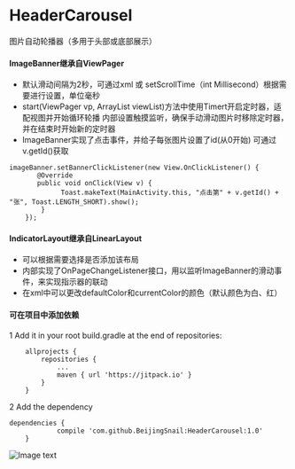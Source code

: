# HeaderCarousel
图片自动轮播器（多用于头部或底部展示）
#### ImageBanner继承自ViewPager
- 默认滑动间隔为2秒，可通过xml 或 setScrollTime（int Millisecond）根据需要进行设置，单位毫秒
- start(ViewPager vp, ArrayList viewList)方法中使用Timert开启定时器，适配视图并开始循环轮播
内部设置触摸监听，确保手动滑动图片时移除定时器，并在结束时开始新的定时器
- ImageBanner实现了点击事件，并给子每张图片设置了id(从0开始)
可通过v.getId()获取
```
imageBanner.setBannerClickListener(new View.OnClickListener() {
       @Override
       public void onClick(View v) {
             Toast.makeText(MainActivity.this, "点击第" + v.getId() + "张", Toast.LENGTH_SHORT).show();
        }
    });
```


#### IndicatorLayout继承自LinearLayout
- 可以根据需要选择是否添加该布局
- 内部实现了OnPageChangeListener接口，用以监听ImageBanner的滑动事件，来实现指示器的联动
- 在xml中可以更改defaultColor和currentColor的颜色（默认颜色为白、红）

#### 可在项目中添加依赖
1 Add it in your root build.gradle at the end of repositories:
```
	allprojects {
		repositories {
			...
			maven { url 'https://jitpack.io' }
		}
	}
```

2 Add the dependency
```
dependencies {
	        compile 'com.github.BeijingSnail:HeaderCarousel:1.0'
	}
```

![Image text](https://github.com/BeijingSnail/ImageBanner/blob/master/images/ImageBanner.png)


